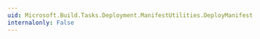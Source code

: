 ```yaml
---
uid: Microsoft.Build.Tasks.Deployment.ManifestUtilities.DeployManifest.XmlUpdateMode
internalonly: False
---
```

